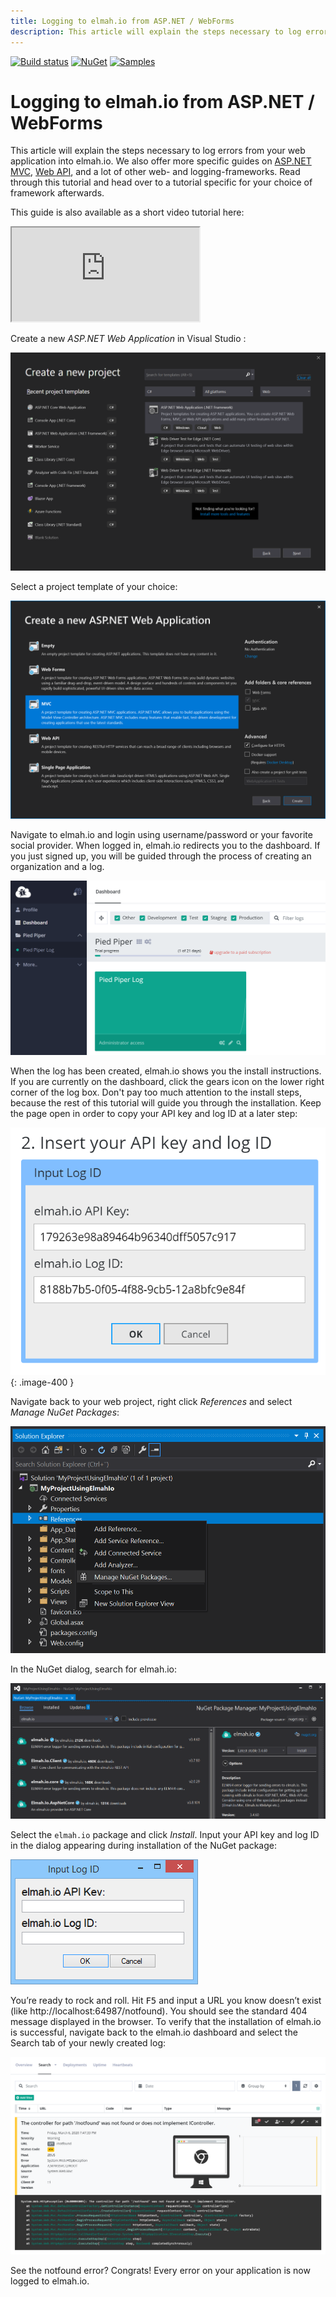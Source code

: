 ```yaml
---
title: Logging to elmah.io from ASP.NET / WebForms
description: This article will explain the steps necessary to log errors from an ASP.NET / WebForms application into elmah.io. Requires nothing more than a NuGet package.
---
```


[![Build status](https://github.com/elmahio/elmah.io/workflows/build/badge.svg)](https://github.com/elmahio/elmah.io/actions?query=workflow%3Abuild)
[![NuGet](https://img.shields.io/nuget/v/Elmah.Io.svg)](https://www.nuget.org/packages/Elmah.Io)
[![Samples](https://img.shields.io/badge/samples-3-brightgreen.svg)](https://github.com/elmahio/elmah.io/tree/master/samples)

# Logging to elmah.io from ASP.NET / WebForms

This article will explain the steps necessary to log errors from your web application into elmah.io. We also offer more specific guides on [ASP.NET MVC](/logging-to-elmah-io-from-aspnet-mvc), [Web API](/logging-to-elmah-io-from-web-api), and a lot of other web- and logging-frameworks. Read through this tutorial and head over to a tutorial specific for your choice of framework afterwards.

This guide is also available as a short video tutorial here:

<div class="embed-responsive embed-responsive-16by9">
  <iframe class="embed-responsive-item" src="https://www.youtube.com/embed/OeQG2PkSpSE?rel=0" allowfullscreen></iframe>
</div>

Create a new *ASP.NET Web Application* in Visual Studio :

![Create ASP.NET Web Application](images/create_aspnetmvc_website.png)

Select a project template of your choice:

![Select Project Template](images/select_project_template.png)

Navigate to elmah.io and login using username/password or your favorite social provider. When logged in, elmah.io redirects you to the dashboard. If you just signed up, you will be guided through the process of creating an organization and a log.

![Create New Log](images/create_new_log.png)

When the log has been created, elmah.io shows you the install instructions. If you are currently on the dashboard, click the gears icon on the lower right corner of the log box. Don't pay too much attention to the install steps, because the rest of this tutorial will guide you through the installation. Keep the page open in order to copy your API key and log ID at a later step:

![Copy your log id](images/copy_log_id_dialog.png){: .image-400 }

Navigate back to your web project, right click _References_ and select _Manage NuGet Packages_:

![Open Manage NuGet Packages](images/open_manage_nuget_packages.png)

In the NuGet dialog, search for elmah.io:

![Search for elmah.io](images/search_for_elmah_io.png)

Select the `elmah.io` package and click *Install*. Input your API key and log ID in the dialog appearing during installation of the NuGet package:

![Insert your log id](images/input_log_id.png)

You’re ready to rock and roll. Hit <kbd>F5</kbd> and input a URL you know doesn’t exist (like http://localhost:64987/notfound). You should see the standard 404 message displayed in the browser. To verify that the installation of elmah.io is successful, navigate back to the elmah.io dashboard and select the Search tab of your newly created log:

![Error Details](images/error_details.png)

See the notfound error? Congrats! Every error on your application is now logged to elmah.io.
